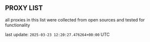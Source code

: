 ## PROXY LIST

all proxies in this list were collected from open sources and tested for functionality

last update: `2025-03-23 12:20:27.476264+00:00` UTC